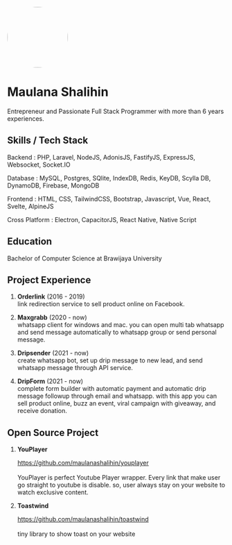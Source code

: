 <br>

<img src="https://storage.googleapis.com/turing_developers/avatar/1652779741210_IMG_20220517_172559_720_2.jpg" width="140px" style="border-radius : 100%" />

# Maulana Shalihin
 
Entrepreneur and Passionate Full Stack Programmer with more than 6 years experiences.

## Skills / Tech Stack

Backend : PHP, Laravel, NodeJS, AdonisJS, FastifyJS, ExpressJS, Websocket, Socket.IO

Database : MySQL, Postgres, SQlite, IndexDB, Redis, KeyDB, Scylla DB, DynamoDB, Firebase, MongoDB

Frontend : HTML, CSS, TailwindCSS, Bootstrap, Javascript, Vue, React, Svelte, AlpineJS

Cross Platform : Electron, CapacitorJS, React Native, Native Script

## Education
Bachelor of Computer Science at Brawijaya University

## Project Experience
1. **Orderlink** (2016 - 2019)
<br> link redirection service to sell product online on Facebook.

2. **Maxgrabb** (2020 - now)
<br> whatsapp client for windows and mac. you can open multi tab whatsapp and send message automatically to whatsapp group or send personal message.

3. **Dripsender** (2021 - now)
<br> create whatsapp bot, set up drip message to new lead, and send whatsapp message through API service.

4. **DripForm** (2021 - now)
<br> complete form builder with automatic payment and automatic drip message followup through email and whatsapp. with this app you can sell product online, buzz an event, viral campaign with giveaway, and receive donation.

## Open Source Project
1. **YouPlayer**
    
    https://github.com/maulanashalihin/youplayer <br><br>
    YouPlayer is perfect Youtube Player wrapper. Every link that make user go straight to youtube is disable. so, user always stay on your website to watch exclusive content.
    
2. **Toastwind**
    
    https://github.com/maulanashalihin/toastwind <br><br>
    tiny library to show toast on your website
 
